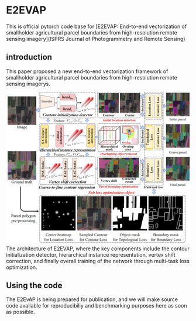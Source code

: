 # E2EVAP

This is official pytorch code base for [E2EVAP: End-to-end vectorization of smallholder agricultural parcel boundaries from high-resolution remote sensing imagery](ISPRS Journal of Photogrammetry and Remote Sensing)

## introduction
This paper proposed a new end-to-end vectorization framework of smallholder agricultural parcel boundaries from high-resolution remote sensing imagerys.

![introduction](imgs\Fig.2.jpg)
The architecture of E2EVAP, where the key components include the contour initialization detector, hierarchical instance representation, vertex shift correction, and finally overall training of the network through multi-task loss optimization. 

## Using the code
The E2EvAP is being prepared for publication, and we will make source code available for reproducibiliy and benchmarking purposes here as soon as possible.
